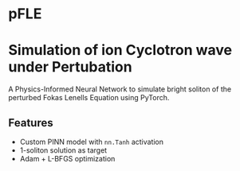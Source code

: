 # pFLE
# Simulation of ion Cyclotron wave under Pertubation

A Physics-Informed Neural Network to simulate bright soliton of the perturbed Fokas Lenells Equation using PyTorch.

## Features

- Custom PINN model with `nn.Tanh` activation
- 1-soliton solution as target
- Adam + L-BFGS optimization
